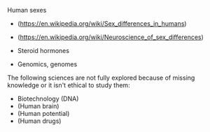 Human sexes

- (https://en.wikipedia.org/wiki/Sex_differences_in_humans)
- (https://en.wikipedia.org/wiki/Neuroscience_of_sex_differences)

- Steroid hormones

- Genomics, genomes

The following sciences are not fully explored because of missing knowledge or it isn't ethical to study them:
- Biotechnology (DNA)
- (Human brain)
- (Human potential)
- (Human drugs)
